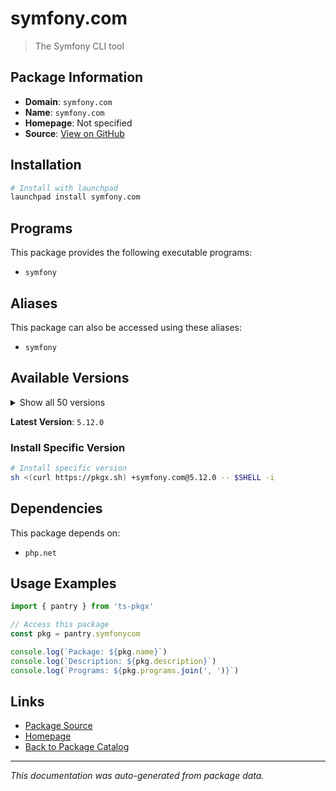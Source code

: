 # symfony.com

> The Symfony CLI tool

## Package Information

- **Domain**: `symfony.com`
- **Name**: `symfony.com`
- **Homepage**: Not specified
- **Source**: [View on GitHub](https://github.com/pkgxdev/pantry/tree/main/projects/symfony.com/package.yml)

## Installation

```bash
# Install with launchpad
launchpad install symfony.com
```

## Programs

This package provides the following executable programs:

- `symfony`

## Aliases

This package can also be accessed using these aliases:

- `symfony`

## Available Versions

<details>
<summary>Show all 50 versions</summary>

- `5.12.0`, `5.11.0`, `5.10.9`, `5.10.8`, `5.10.7`
- `5.10.6`, `5.10.5`, `5.10.4`, `5.10.3`, `5.10.2`
- `5.10.1`, `5.10.0`, `5.9.1`, `5.9.0`, `5.8.19`
- `5.8.18`, `5.8.17`, `5.8.16`, `5.8.15`, `5.8.14`
- `5.8.13`, `5.8.12`, `5.8.11`, `5.8.10`, `5.8.9`
- `5.8.8`, `5.8.7`, `5.8.6`, `5.8.5`, `5.8.4`
- `5.8.3`, `5.8.2`, `5.8.1`, `5.8.0`, `5.7.8`
- `5.7.7`, `5.7.6`, `5.7.5`, `5.7.4`, `5.7.3`
- `5.7.2`, `5.7.1`, `5.7.0`, `5.6.2`, `5.6.1`
- `5.6.0`, `5.5.10`, `5.5.9`, `5.5.8`, `5.5.7`

</details>

**Latest Version**: `5.12.0`

### Install Specific Version

```bash
# Install specific version
sh <(curl https://pkgx.sh) +symfony.com@5.12.0 -- $SHELL -i
```

## Dependencies

This package depends on:

- `php.net`

## Usage Examples

```typescript
import { pantry } from 'ts-pkgx'

// Access this package
const pkg = pantry.symfonycom

console.log(`Package: ${pkg.name}`)
console.log(`Description: ${pkg.description}`)
console.log(`Programs: ${pkg.programs.join(', ')}`)
```

## Links

- [Package Source](https://github.com/pkgxdev/pantry/tree/main/projects/symfony.com/package.yml)
- [Homepage](#)
- [Back to Package Catalog](../package-catalog.md)

---

*This documentation was auto-generated from package data.*

